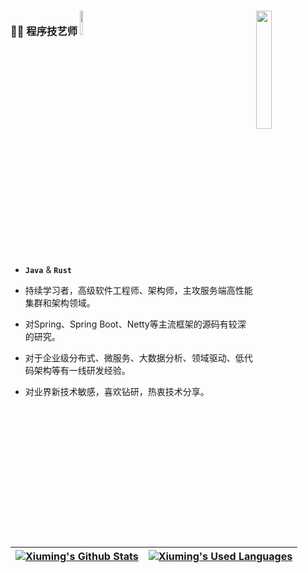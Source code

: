 ### 💪😄 程序技艺师 <img src="https://ming-note0imge.oss-cn-qingdao.aliyuncs.com/img/ferris_new.gif"  width="10%" /><a href="https://github.com/XiumingLee"><img src="https://ming-note0imge.oss-cn-qingdao.aliyuncs.com/img/rust-java.svg" align="right" width="22%"/></a>

- **`Java`** & **`Rust`**

- 持续学习者，高级软件工程师、架构师，主攻服务端高性能集群和架构领域。 
- 对Spring、Spring Boot、Netty等主流框架的源码有较深的研究。
- 对于企业级分布式、微服务、大数据分析、领域驱动、低代码架构等有一线研发经验。 
- 对业界新技术敏感，喜欢钻研，热衷技术分享。

| [![Xiuming's Github Stats](https://github-readme-stats.vercel.app/api?username=Xiuminglee&count_private=true&show_icons=true&include_all_commits=true&theme=buefy&hide_border=true&hide=prs,contribs)](https://github.com/XiumingLee) | [![Xiuming's Used Languages](https://github-readme-stats.vercel.app/api/top-langs/?username=Xiuminglee&count_private=true&layout=compact&theme=buefy&hide_border=true&hide=CSS,HTML,Vue,Python,Batchfile&langs_count=3)](https://github.com/XiumingLee) |
| :----------------------------------------------------------: | :----------------------------------------------------------: |

<!--

[![Xiuming's Github Stats](https://github-readme-stats.vercel.app/api?username=Xiuminglee&show_icons=true&hide=contribs,prs)](https://xiuminglee.github.io)

**XiumingLee/XiumingLee** is a ✨ _special_ ✨ repository because its `README.md` (this file) appears on your GitHub profile.

Here are some ideas to get you started:

- 🔭 I’m currently working on ...
- 🌱 I’m currently learning ...
- 👯 I’m looking to collaborate on ...
- 🤔 I’m looking for help with ...
- 💬 Ask me about ...
- 📫 How to reach me: ...
- 😄 Pronouns: ...
- ⚡ Fun fact: ...
-->
